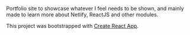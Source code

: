 Portfolio site to showcase whatever I feel needs to be shown, and mainly made to learn more about Netlify, ReactJS and other modules.

This project was bootstrapped with [Create React App](https://github.com/facebook/create-react-app).
